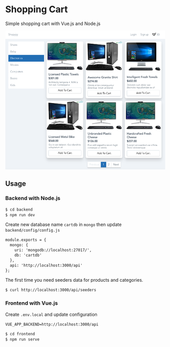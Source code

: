 # Shopping Cart

Simple shopping cart with Vue.js and Node.js

![](screenshot.png)

## Usage

### Backend with Node.js

```bash
$ cd backend 
$ npm run dev
```

Create new database name `cartdb` in `mongo` then update `backend/config/config.js`

```
module.exports = {
  mongo: {
    uri: 'mongodb://localhost:27017/',
    db: 'cartdb'
  },
  api: 'http://localhost:3000/api'
};
```

The first time you need seeders data for products and categories.

```bash
$ curl http://localhost:3000/api/seeders
```

### Frontend with Vue.js

Create `.env.local` and update configuration

```
VUE_APP_BACKEND=http://localhost:3000/api
```

```bash
$ cd frontend 
$ npm run serve
```